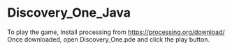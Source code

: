 # Discovery_One_Java

To play the game, Install processing from https://processing.org/download/
Once downloaded, open Discovery_One.pde and click the play button.